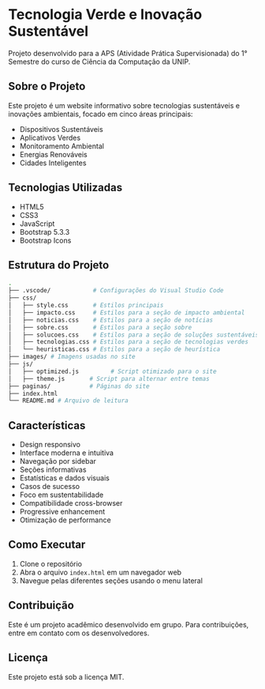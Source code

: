 # Tecnologia Verde e Inovação Sustentável

Projeto desenvolvido para a APS (Atividade Prática Supervisionada) do 1° Semestre do curso de Ciência da Computação da UNIP.

## Sobre o Projeto

Este projeto é um website informativo sobre tecnologias sustentáveis e inovações ambientais, focado em cinco áreas principais:

- Dispositivos Sustentáveis
- Aplicativos Verdes
- Monitoramento Ambiental
- Energias Renováveis
- Cidades Inteligentes

## Tecnologias Utilizadas

- HTML5
- CSS3
- JavaScript
- Bootstrap 5.3.3
- Bootstrap Icons

## Estrutura do Projeto

```bash
.
├── .vscode/            # Configurações do Visual Studio Code
├── css/
│   ├── style.css       # Estilos principais
│   ├── impacto.css     # Estilos para a seção de impacto ambiental
│   ├── noticias.css    # Estilos para a seção de notícias
│   ├── sobre.css       # Estilos para a seção sobre
│   ├── solucoes.css    # Estilos para a seção de soluções sustentáveis
│   ├── tecnologias.css # Estilos para a seção de tecnologias verdes
│   └── heuristicas.css # Estilos para a seção de heurística
├── images/ # Imagens usadas no site
├── js/
│   ├── optimized.js         # Script otimizado para o site
│   ├── theme.js       # Script para alternar entre temas
├── paginas/           # Páginas do site
├── index.html
└── README.md # Arquivo de leitura
```

## Características

- Design responsivo
- Interface moderna e intuitiva
- Navegação por sidebar
- Seções informativas
- Estatísticas e dados visuais
- Casos de sucesso
- Foco em sustentabilidade
- Compatibilidade cross-browser
- Progressive enhancement
- Otimização de performance

## Como Executar

1. Clone o repositório
2. Abra o arquivo `index.html` em um navegador web
3. Navegue pelas diferentes seções usando o menu lateral

## Contribuição

Este é um projeto acadêmico desenvolvido em grupo. Para contribuições, entre em contato com os desenvolvedores.

## Licença

Este projeto está sob a licença MIT.
